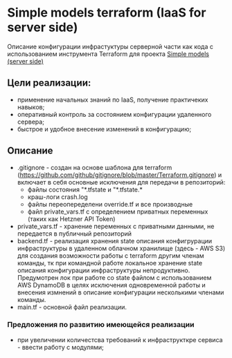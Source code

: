 # Simple models terraform (IaaS for server side)
Описание конфигурации инфрастуктуры серверной части как кода с использованием инструмента Terraform для проекта [Simple models (server side)](ttps://github.com/vegiwoo/simple_models_server)

## Цели реализации:
- применение начальных знаний по IaaS, получение практичеких навыков;
- оперативный контроль за состоянием конфигурации удаленного сервера;
- быстрое и удобное внесение изменений в конфигурацию;

## Описание
- .gitignore - создан на основе шаблона для terraform (https://github.com/github/gitignore/blob/master/Terraform.gitignore) и включает в себя основные исключения для передачи в репозиторий:
  - файлы состояния "\*.tfstate и "\*.tfstate.*
  - краш-логи crash.log
  - файлы переопеределени override.tf и все производные  
  - файл private_vars.tf с определением приватных переменных (таких как Hetzner API Token)
- private_vars.tf - хранение переменных с приватными данными, не передается в публичный репозиторий
- backend.tf - реализация хранения state описания конфигрурации инфраструктуры в удаленном облачном хранилище (здесь - AWS S3) для создания возможности работы с terraform другим членам команды, тк при командной работе локальное хранение state описания конфигурации инфраструктуры непродуктивно. Предумотрен лок при работе со state файлом с использованием AWS DynamoDB в целях исключения одновременной работы и внесения измнений в описание конфигурации несколькими членами команды.
- main.tf - основной файл реализации.

### Предложения по развитию имеющейся реализации
- при увеличении количестсва требований к инфраструкткре сервиса - ввести работу с модулями;   
